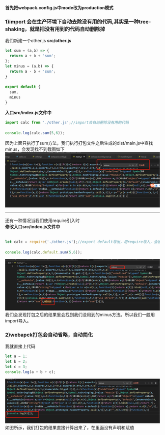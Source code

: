**首先把webpack.config.js中mode改为production模式**
### 1)import 会在生产环境下自动去除没有用的代码,其实是一种tree-shaking，就是把没有用到的代码自动删除掉  
 我们新建一个other.js
**src/other.js**
```javascript
let sum = (a,b) => {
  return a + b + 'sum';
};
let minus = (a,b) => {
  return a - b + 'sum';
}

export default {
  sum,
  minus
}
```

**入口src/index.js文件中**
```javascript
import calc from './other.js';//import会自动删除没有用的代码

console.log(calc.sum(5,6));
```

因为上面只执行了sum方法，我们执行打包文件之后生成的dist/main.js中查找minus，会发现找不到截图如下   
<img  src="./images/22-1.jpg"/>
****  
还有一种情况当我们使用require引入时  
**修改入口src/index.js文件中**
```javascript

let calc = require('./other.js');//export default导出，用require导入，会被放到default属性下

console.log(calc.default.sum(5,6));
```
  
<img  src="./images/22-2.jpg"/>  
我们会发现打包之后的结果里会找到我们没用到的minus方法。所以我们一般用import导入。


### 2)webapck打包会自动省略，自动简化  
  我就直接上代码  
  ```javascript
  let a = 1;
  let b = 2;
  let c = 3;
  console.log(a + b + c);
  ```
  <img src="./images/22-3.jpg"/>  
  如图所示，我们打包的结果直接计算出来了，在里面没有声明和赋值